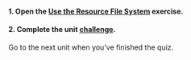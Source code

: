 <head><base target="_blank"> </head>

#### **1. Open the [Use the Resource File System](https://safe.my.trailhead.com/content/safe/modules/manage-fme-server-data-and-connections/use-the-resource-file-system?trail_id=fme-server-authoring) exercise.**

  


#### **2. Complete the unit** [**challenge**](https://safe.my.trailhead.com/content/safe/modules/manage-fme-server-data-and-connections/use-the-resource-file-system?trail_id=fme-server-authoring#challenge).

Go to the next unit when you've finished the quiz.


